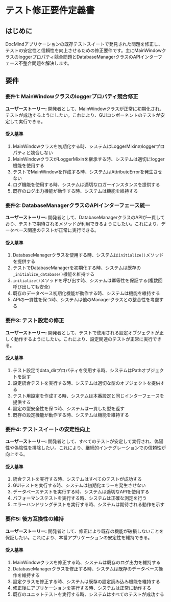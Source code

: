 # テスト修正要件定義書

## はじめに

DocMindアプリケーションの既存テストスイートで発見された問題を修正し、テストの安定性と信頼性を向上させるための修正要件です。主にMainWindowクラスのloggerプロパティ競合問題とDatabaseManagerクラスのAPIインターフェース不整合問題を解決します。

## 要件

### 要件1: MainWindowクラスのloggerプロパティ競合修正

**ユーザーストーリー:** 開発者として、MainWindowクラスが正常に初期化され、テストが成功するようにしたい。これにより、GUIコンポーネントのテストが安定して実行できる。

#### 受入基準

1. MainWindowクラスを初期化する時、システムはLoggerMixinのloggerプロパティと競合しない
2. MainWindowクラスがLoggerMixinを継承する時、システムは適切にlogger機能を使用する
3. テストでMainWindowを作成する時、システムはAttributeErrorを発生させない
4. ログ機能を使用する時、システムは適切なロガーインスタンスを提供する
5. 既存のログ出力機能が動作する時、システムは機能を維持する

### 要件2: DatabaseManagerクラスのAPIインターフェース統一

**ユーザーストーリー:** 開発者として、DatabaseManagerクラスのAPIが一貫しており、テストで期待されるメソッドが利用できるようにしたい。これにより、データベース関連のテストが正常に実行できる。

#### 受入基準

1. DatabaseManagerクラスを使用する時、システムは`initialize()`メソッドを提供する
2. テストでDatabaseManagerを初期化する時、システムは既存の`_initialize_database()`機能を維持する
3. `initialize()`メソッドを呼び出す時、システムは冪等性を保証する(複数回呼び出しても安全)
4. 既存のデータベース初期化機能が動作する時、システムは機能を維持する
5. APIの一貫性を保つ時、システムは他のManagerクラスとの整合性を考慮する

### 要件3: テスト設定の修正

**ユーザーストーリー:** 開発者として、テストで使用される設定オブジェクトが正しく動作するようにしたい。これにより、設定関連のテストが正常に実行できる。

#### 受入基準

1. テスト設定でdata_dirプロパティを使用する時、システムはPathオブジェクトを返す
2. 設定統合テストを実行する時、システムは適切な型のオブジェクトを提供する
3. テスト用設定を作成する時、システムは本番設定と同じインターフェースを提供する
4. 設定の型安全性を保つ時、システムは一貫した型を返す
5. 既存の設定機能が動作する時、システムは機能を維持する

### 要件4: テストスイートの安定性向上

**ユーザーストーリー:** 開発者として、すべてのテストが安定して実行され、偽陽性や偽陰性を排除したい。これにより、継続的インテグレーションでの信頼性が向上する。

#### 受入基準

1. 統合テストを実行する時、システムはすべてのテストが成功する
2. GUIテストを実行する時、システムは初期化エラーを発生させない
3. データベーステストを実行する時、システムは適切なAPIを使用する
4. パフォーマンステストを実行する時、システムは正確な測定を行う
5. エラーハンドリングテストを実行する時、システムは期待される動作を示す

### 要件5: 後方互換性の維持

**ユーザーストーリー:** 開発者として、修正により既存の機能が破損しないことを保証したい。これにより、本番アプリケーションの安定性を維持できる。

#### 受入基準

1. MainWindowクラスを修正する時、システムは既存のログ出力を維持する
2. DatabaseManagerクラスを修正する時、システムは既存のデータベース操作を維持する
3. 設定クラスを修正する時、システムは既存の設定読み込み機能を維持する
4. 修正後にアプリケーションを実行する時、システムは正常に動作する
5. 既存のユニットテストを実行する時、システムはすべてのテストが成功する